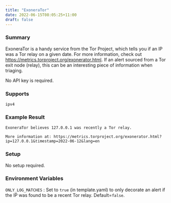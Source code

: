 ```yaml
---
title: "ExoneraTor"
date: 2022-06-15T08:05:25+11:00
draft: false
---
```


### Summary
ExoneraTor is a handy service from the Tor Project, which tells you if an IP was a Tor relay on a given date. For more information, check out https://metrics.torproject.org/exonerator.html. If an alert sourced from a Tor exit node (relay), this can be an interesting piece of information when triaging.

No API key is required.

### Supports
`ipv4`

### Example Result
```
ExoneraTor believes 127.0.0.1 was recently a Tor relay.

More information at: https://metrics.torproject.org/exonerator.html?ip=127.0.0.1&timestamp=2022-06-12&lang=en

```

### Setup
No setup required.

### Environment Variables
`ONLY_LOG_MATCHES` : Set to `true` (in template.yaml) to only decorate an alert if the IP was found to be a recent Tor relay. Default=`false`.